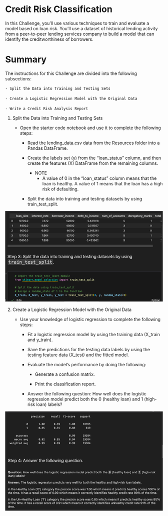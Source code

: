 # Credit Risk Classification

In this Challenge, you’ll use various techniques to train and evaluate a model based on loan risk. You’ll use a dataset of historical lending activity from a peer-to-peer lending services company to build a model that can identify the creditworthiness of borrowers.

# Summary

The instructions for this Challenge are divided into the following subsections:

    - Split the Data into Training and Testing Sets

    - Create a Logistic Regression Model with the Original Data

    - Write a Credit Risk Analysis Report

1. Split the Data into Training and Testing Sets

    - Open the starter code notebook and use it to complete the following steps:

        - Read the lending_data.csv data from the Resources folder into a Pandas DataFrame.

        - Create the labels set (y) from the “loan_status” column, and then create the features (X) DataFrame from the remaining columns.

           - NOTE
               - A value of 0 in the “loan_status” column means that the loan is healthy. A value of 1 means that the loan has a high risk of defaulting.

        - Split the data into training and testing datasets by using train_test_split.

![Alt text](<Screen Shot 2024-01-04 at 11.14.35 PM.png>)

2. Create a Logistic Regression Model with the Original Data

    - Use your knowledge of logistic regression to complete the following steps:

        - Fit a logistic regression model by using the training data (X_train and y_train).

        - Save the predictions for the testing data labels by using the testing feature data (X_test) and the fitted model.

        - Evaluate the model’s performance by doing the following:

            - Generate a confusion matrix.

            - Print the classification report.

        - Answer the following question: How well does the logistic regression model predict both the 0 (healthy loan) and 1 (high-risk loan) labels?

![Alt text](<Screen Shot 2024-01-04 at 11.16.26 PM-1.png>)


